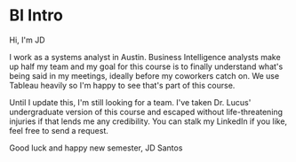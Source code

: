 # BI Intro
Hi, I'm JD

I work as a systems analyst in Austin. Business Intelligence analysts make up half my team and my goal for this course is to finally understand what's being said in my meetings, ideally before my coworkers catch on. We use Tableau heavily so I'm happy to see that's part of this course.

Until I update this, I'm still looking for a team. I've taken Dr. Lucus' undergraduate version of this course and escaped without life-threatening injuries if that lends me any credibility. You can stalk my LinkedIn if you like, feel free to send a request.

Good luck and happy new semester,
JD Santos